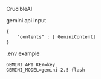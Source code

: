 CrucibleAI

gemini api input

```aiignore
{
    "contents" : [ GeminiContent]
}
```

.env example
```aiignore
GEMINI_API_KEY=key
GEMINI_MODEL=gemini-2.5-flash
```